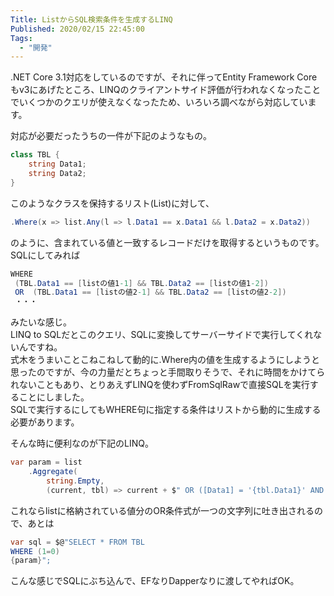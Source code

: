 ```yaml
---
Title: ListからSQL検索条件を生成するLINQ
Published: 2020/02/15 22:45:00
Tags:
  - "開発"
---
```

.NET Core 3.1対応をしているのですが、それに伴ってEntity Framework Coreもv3にあげたところ、LINQのクライアントサイド評価が行われなくなったことでいくつかのクエリが使えなくなったため、いろいろ調べながら対応しています。  

対応が必要だったうちの一件が下記のようなもの。  

```csharp
class TBL {  
    string Data1;  
    string Data2;  
}  
```

このようなクラスを保持するリスト(List<TBL>)に対して、

```csharp
.Where(x => list.Any(l => l.Data1 == x.Data1 && l.Data2 = x.Data2))
```

のように、含まれている値と一致するレコードだけを取得するというものです。  
SQLにしてみれば

```csharp
WHERE 
 (TBL.Data1 == [listの値1-1] && TBL.Data2 == [listの値1-2])  
 OR  (TBL.Data1 == [listの値2-1] && TBL.Data2 == [listの値2-2])  
 ・・・    
```

みたいな感じ。  
LINQ to SQLだとこのクエリ、SQLに変換してサーバーサイドで実行してくれないんですね。  
式木をうまいことこねこねして動的に.Where内の値を生成するようにしようと思ったのですが、今の力量だとちょっと手間取りそうで、それに時間をかけてられないこともあり、とりあえずLINQを使わずFromSqlRawで直接SQLを実行することにしました。  
SQLで実行するにしてもWHERE句に指定する条件はリストから動的に生成する必要があります。

そんな時に便利なのが下記のLINQ。  

```csharp
var param = list  
    .Aggregate(  
        string.Empty,  
        (current, tbl) => current + $" OR ([Data1] = '{tbl.Data1}' AND [Data2] = {tbl.Data2})  ");  
```

これならlistに格納されている値分のOR条件式が一つの文字列に吐き出されるので、あとは

```csharp
var sql = $@"SELECT * FROM TBL   
WHERE (1=0)    
{param}";  
```

こんな感じでSQLにぶち込んで、EFなりDapperなりに渡してやればOK。